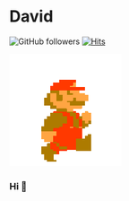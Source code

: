 # David 

![GitHub followers](https://img.shields.io/github/followers/davidbcaro?style=social)
[![Hits](http://hits.dwyl.com/davidbcaro/davidbcaro.svg)](http://hits.dwyl.com/davidbcaro/davidbcaro)

![Gif](https://github.com/davidbcaro/davidbcaro/blob/master/mb.gif)

### Hi 👋

<!--
**davidbcaro/davidbcaro** is a ✨ _special_ ✨ repository because its `README.md` (this file) appears on your GitHub profile.

Here are some ideas to get you started:

- 🔭 I’m currently working on ...
- 🌱 I’m currently learning ...
- 👯 I’m looking to collaborate on ...
- 🤔 I’m looking for help with ...
- 💬 Ask me about ...
- 📫 How to reach me: ...
- 😄 Pronouns: ...
- ⚡ Fun fact: ...
-->
